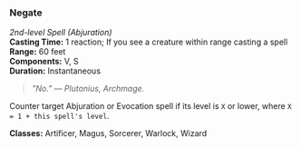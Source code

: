 ### Negate
*2nd-level Spell (Abjuration)*  
**Casting Time:** 1 reaction; If you see a creature within range casting a spell  
**Range:** 60 feet  
**Components:** V, S  
**Duration:** Instantaneous  

> *"No." — Plutonius, Archmage.*

Counter target Abjuration or Evocation spell if its level is `X` or lower, where `X = 1 + this spell's level`.

**Classes:** Artificer, Magus, Sorcerer, Warlock, Wizard
